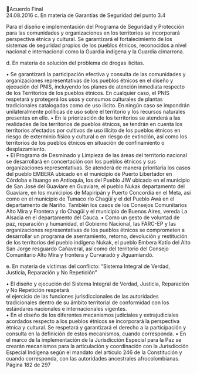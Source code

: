 Acuerdo Final  
24.08.2016 
c. En materia de Garantías de Seguridad del punto 3.4 
 
Para  el  diseño  e  implementación  del  Programa  de  Seguridad  y  Protección  para  las  comunidades  y 
organizaciones  en  los  territorios  se  incorporará  perspectiva  étnica  y  cultural.  Se  garantizará  el 
fortalecimiento de los sistemas de seguridad propios de los pueblos étnicos, reconocidos a nivel nacional 
e internacional como la Guardia indígena y la Guardia cimarrona. 
 
d. En materia de solución del problema de drogas ilícitas. 
 
• Se  garantizará  la  participación  efectiva  y  consulta  de  las  comunidades  y  organizaciones 
representativas de los pueblos étnicos en el  diseño y  ejecución del PNIS, incluyendo los planes de 
atención  inmediata    respecto  de  los  Territorios  de  los  pueblos  étnicos.  En  cualquier  caso,  el  PNIS 
respetará y protegerá los usos y consumos culturales de plantas tradicionales catalogadas como de 
uso  ilícito.  En  ningún  caso  se  impondrán  unilateralmente  políticas  de  uso  sobre  el  territorio  y  los 
recursos naturales presentes en ello. 
• En la priorización de los territorios se atenderá a las realidades de los territorios de pueblos étnicos, 
se  tendrán  en  cuenta  los  territorios  afectados  por  cultivos  de  uso  ilícito  de  los  pueblos  étnicos  en 
riesgo de exterminio físico y cultural o en riesgo de extinción, así como los territorios de los pueblos 
étnicos en situación de confinamiento o desplazamiento.  
• El  Programa  de  Desminado  y  Limpieza  de  las  áreas  del  territorio  nacional  se  desarrollará  en 
concertación con los pueblos étnicos y sus organizaciones representativas. Se atenderá de manera 
prioritaria  los casos del pueblo EMBERA ubicado en el municipio de Puerto Libertador en Córdoba e 
Ituango  en  Antioquia,  los  del  Pueblo  JIW  ubicado  en  el  municipio  de  San  José  del  Guaviare  en 
Guaviare,  el  pueblo  Nukak  departamento  del  Guaviare,  en  los  municipios  de  Mapiripán  y  Puerto 
Concordia  en  el  Meta,  así  como  en  el  municipio  de  Tumaco  río  Chagüí  y  el  del  Pueblo  Awá  en  el 
departamento de Nariño. También los casos de los Consejos Comunitarios Alto Mira y Frontera y río 
Chagüí y el municipio de Buenos Aires, vereda La Alsacia en el departamento del Cauca. 
• Como un gesto de voluntad de paz, reparación y humanidad, el Gobierno Nacional, las FARC-EP y las 
organizaciones representativas de los pueblos étnicos se comprometen a desarrollar un programa de 
asentamiento,  retorno,    devolución  y  restitución  de  los  territorios  del  pueblo  indígena  Nukak,  el 
pueblo  Embera  Katío  del  Alto  San  Jorge  resguardo  Cañaveral,    así  como  del  territorio  del  Consejo 
Comunitario Alto Mira y frontera y  Curvaradó y Jiguamiandó. 
 
e. En  materia  de  víctimas  del  conflicto:  “Sistema  Integral  de  Verdad,  Justicia,  Reparación  y  No 
Repetición”   
 
• El diseño y ejecución del Sistema Integral de Verdad, Justicia, Reparación y No Repetición  respetará  
el  ejercicio  de  las  funciones  jurisdiccionales  de  las  autoridades  tradicionales  dentro  de  su  ámbito 
territorial de conformidad con los estándares nacionales e internacionales vigentes.  
•  En  el  diseño  de  los  diferentes  mecanismos  judiciales  y  extrajudiciales  acordados  respecto  a  los 
pueblos étnicos se incorporará la perspectiva étnica y cultural. Se respetará y garantizará el derecho 
a la participación y consulta en la definición de estos mecanismos, cuando corresponda. 
• En el marco de  la implementación de la Jurisdicción Especial para la Paz se crearán mecanismos para 
la articulación y coordinación con la Jurisdicción Especial Indígena según el mandato del artículo 246 
de la Constitución y cuando corresponda, con las autoridades ancestrales afrocolombianas.   
Página 182 de 297 
 

